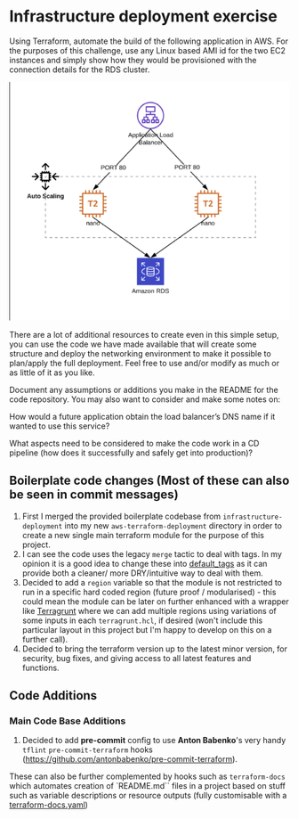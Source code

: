# Infrastructure deployment exercise

Using Terraform, automate the build of the following application in AWS. For the purposes of this challenge, use any Linux based AMI id for the two EC2 instances and simply show how they would be provisioned with the connection details for the RDS cluster.

![diagram](./images/diagram.png)

There are a lot of additional resources to create even in this simple setup, you can use the code we have made available that will create some structure and deploy the networking environment to make it possible to plan/apply the full deployment. Feel free to use and/or modify as much or as little of it as you like.

Document any assumptions or additions you make in the README for the code repository. You may also want to consider and make some notes on:

How would a future application obtain the load balancer’s DNS name if it wanted to use this service?

What aspects need to be considered to make the code work in a CD pipeline (how does it successfully and safely get into production)?

## Boilerplate code changes (Most of these can also be seen in commit messages)

1. First I merged the provided boilerplate codebase from `infrastructure-deployment` into my new `aws-terraform-deployment` directory in order to create a new single main terraform module for the purpose of this project.
2. I can see the code uses the legacy `merge` tactic to deal with tags. In my opinion it is a good idea to change these into [default_tags](https://www.hashicorp.com/blog/default-tags-in-the-terraform-aws-provider) as it can provide both a cleaner/ more DRY/intuitive way to deal with them.
3. Decided to add a `region` variable so that the module is not restricted to run in a specific hard coded region (future proof / modularised) - this could mean the module can be later on further enhanced with a wrapper like [Terragrunt](https://github.com/gruntwork-io/terragrunt) where we can add multiple regions using variations of some inputs in each `terragrunt.hcl`, if desired (won't include this particular layout in this project but I'm happy to develop on this on a further call).
4. Decided to bring the terraform version up to the latest minor version, for security, bug fixes, and giving access to all latest features and functions.

## Code Additions 

### Main Code Base Additions

1. Decided to add **pre-commit** config to use **Anton Babenko**'s very handy `tflint` `pre-commit-terraform` hooks (https://github.com/antonbabenko/pre-commit-terraform). 

These can also be further complemented by hooks such as `terraform-docs` which automates creation of `README.md`` files in a project based on stuff such as variable descriptions or resource outputs (fully customisable with a [terraform-docs.yaml](https://terraform-docs.io/user-guide/configuration/))